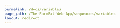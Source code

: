 ```yaml
---
permalink: /docs/variables
page_path: /The-FarmBot-Web-App/sequences/variables
layout: redirect
---
```

